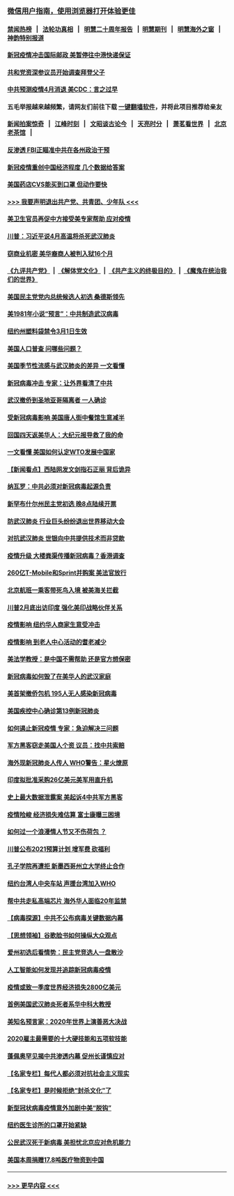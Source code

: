 ### [微信用户指南，使用浏览器打开体验更佳](https://github.com/gfw-breaker/banned-news1/blob/master/indexes/wechat-guide.md?t=0)
#### [禁闻热榜](热点新闻.md?t=0)  &nbsp;&nbsp;|&nbsp;&nbsp; [法轮功真相](https://github.com/gfw-breaker/truth/blob/master/README.md?t=0) &nbsp;&nbsp;|&nbsp;&nbsp; [明慧二十周年报告](https://github.com/gfw-breaker/mh-reports/blob/master/README.md?t=0) &nbsp;&nbsp;|&nbsp;&nbsp;[明慧期刊](https://github.com/gfw-breaker/mh-qikan) &nbsp;&nbsp;|&nbsp;&nbsp; [明慧海外之窗](https://github.com/gfw-breaker/mh-news/blob/master/README.md?t=0) &nbsp;&nbsp;|&nbsp;&nbsp; [神韵特别报道](https://github.com/gfw-breaker/mh-news/blob/master/shenyun.md?t=0)
#### [新冠疫情冲击国际邮政 美暂停往中港快递保证](../pages/nsc412/n11864207.md?t=02130522) 
#### [共和党资深参议员开始调查拜登父子](../pages/nsc412/n11863984.md?t=02130522) 
#### [中共预测疫情4月消退 美CDC：言之过早](../pages/nsc412/n11864310.md?t=02130522) 
#### 五毛举报越来越频繁，请网友们前往下载 [一键翻墙软件](https://github.com/gfw-breaker/ssr-accounts)，并将此项目推荐给亲友
#### [新闻拍案惊奇](https://github.com/gfw-breaker/banned-news1/blob/master/pages/link4.md) &nbsp;&nbsp;|&nbsp;&nbsp; [江峰时刻](https://github.com/gfw-breaker/banned-news1/blob/master/pages/link4.md) &nbsp;&nbsp;|&nbsp;&nbsp; [文昭谈古论今](https://github.com/gfw-breaker/banned-news1/blob/master/pages/link4.md) &nbsp;&nbsp;|&nbsp;&nbsp; [天亮时分](https://github.com/gfw-breaker/banned-news1/blob/master/pages/link4.md) &nbsp;&nbsp;|&nbsp;&nbsp; [萧茗看世界](https://github.com/gfw-breaker/banned-news1/blob/master/pages/link4.md) &nbsp;&nbsp;|&nbsp;&nbsp; [北京老茶馆](https://github.com/gfw-breaker/banned-news1/blob/master/pages/link4.md) &nbsp;&nbsp;|&nbsp;&nbsp; 
#### [反渗透 FBI正瞄准中共在各州政治干预](../pages/nsc412/n11864300.md?t=02130522) 
#### [新冠疫情重创中国经济程度 几个数据给答案](../pages/nsc412/n11864203.md?t=02130522) 
#### [美国药店CVS能买到口罩 但动作要快](../pages/nsc412/n11862438.md?t=02130522) 
#### [>>> 我要声明退出共产党、共青团、少年队 <<<](https://github.com/begood0513/goodnews/blob/master/quit/letter.md) 
#### [美卫生官员再促中方接受美专家帮助 应对疫情](../pages/nsc412/n11864043.md?t=02130522) 
#### [川普：习近平说4月高温将杀死武汉肺炎](../pages/nsc412/n11860814.md?t=02130522) 
#### [窃商业机密 美华裔商人被判入狱16个月](../pages/nsc412/n11863911.md?t=02130522) 
#### [《九评共产党》](https://github.com/begood0513/9ping.md/blob/master/README.md) &nbsp;|&nbsp; [《解体党文化》](../../../../jtdwh.md/blob/master/README.md)  &nbsp;|&nbsp; [《共产主义的终极目的》](../../../../gczydzjmd.md/blob/master/README.md) &nbsp;|&nbsp; [《魔鬼在统治我们的世界》](../../../../mgztzwmdsj.md/blob/master/README.md) 
#### [美国民主党党内总统候选人初选 桑德斯领先](../pages/nsc412/n11863475.md?t=02130522) 
#### [美1981年小说“预言”：中共制造武汉病毒](../pages/nsc412/n11863306.md?t=02130522) 
#### [纽约州塑料袋禁令3月1日生效](../pages/nsc412/n11862832.md?t=02130522) 
#### [美国人口普查  问哪些问题？](../pages/nsc412/n11862808.md?t=02130522) 
#### [美国季节性流感与武汉肺炎的差异 一文看懂](../pages/nsc412/n11862428.md?t=02130522) 
#### [新冠病毒冲击 专家：让外界看清了中共](../pages/nsc412/n11862280.md?t=02130522) 
#### [武汉撤侨到圣地亚哥隔离者 一人确诊](../pages/nsc412/n11862460.md?t=02130522) 
#### [受新冠病毒影响 美国唐人街中餐馆生意减半](../pages/nsc412/n11861940.md?t=02130522) 
#### [回国四天返美华人：大纪元报导救了我的命](../pages/nsc412/n11862181.md?t=02130522) 
#### [一文看懂 美国如何认定WTO发展中国家](../pages/nsc412/n11862051.md?t=02130522) 
#### [【新闻看点】西陆网发文剑指石正丽 背后诡异](../pages/nsc412/n11861792.md?t=02130522) 
#### [纳瓦罗：中共必须对新冠病毒起源负责](../pages/nsc412/n11861810.md?t=02130522) 
#### [新罕布什尔州民主党初选 晚8点陆续开票](../pages/nsc412/n11861872.md?t=02130522) 
#### [防武汉肺炎 行业巨头纷纷退出世界移动大会](../pages/nsc412/n11861795.md?t=02130522) 
#### [对抗武汉肺炎 世银向中共提供技术而非贷款](../pages/nsc412/n11861652.md?t=02130522) 
#### [疫情升级 大楼粪渠传播新冠病毒？香港调查](../pages/nsc412/n11861556.md?t=02130522) 
#### [260亿T-Mobile和Sprint并购案 美法官放行](../pages/nsc412/n11861511.md?t=02130522) 
#### [北京航班一乘客带死鸟入境 被美海关拦截](../pages/nsc412/n11861317.md?t=02130522) 
#### [川普2月底出访印度 强化美印战略伙伴关系](../pages/nsc412/n11860557.md?t=02130522) 
#### [疫情影响  纽约华人商家生意受冲击](../pages/nsc412/n11860284.md?t=02130522) 
#### [疫情影响  到老人中心活动的耆老减少](../pages/nsc412/n11860199.md?t=02130522) 
#### [美法学教授：是中国不需帮助 还是官方想保密](../pages/nsc412/n11859492.md?t=02130522) 
#### [新冠病毒如何毁了在美华人的武汉家庭](../pages/nsc412/n11859524.md?t=02130522) 
#### [美首架撤侨包机 195人无人感染新冠病毒](../pages/nsc412/n11859908.md?t=02130522) 
#### [美国疾控中心确诊第13例新冠肺炎](../pages/nsc412/n11859966.md?t=02130522) 
#### [如何遏止新冠疫情 专家：急迫解决三问题](../pages/nsc412/n11859685.md?t=02130522) 
#### [军方黑客窃走美国人个资 议员：找中共索赔](../pages/nsc412/n11859371.md?t=02130522) 
#### [海外现新冠肺炎人传人 WHO警告：星火燎原](../pages/nsc412/n11859252.md?t=02130522) 
#### [印度拟批准采购26亿美元美军用直升机](../pages/nsc412/n11859143.md?t=02130522) 
#### [史上最大数据泄露案 美起诉4中共军方黑客](../pages/nsc412/n11859115.md?t=02130522) 
#### [疫情险峻 经济损失难估算 富士康曝三困境](../pages/nsc412/n11859120.md?t=02130522) 
#### [如何过一个浪漫情人节又不伤荷包 ？](../pages/nsc412/n11858969.md?t=02130522) 
#### [川普公布2021预算计划 增军费 砍福利](../pages/nsc412/n11859012.md?t=02130522) 
#### [孔子学院再遭拒 新墨西哥州立大学终止合作](../pages/nsc412/n11858661.md?t=02130522) 
#### [纽约台湾人中央车站  声援台湾加入WHO](../pages/nsc412/n11857757.md?t=02130522) 
#### [帮中共走私高端芯片 海外华人面临20年监禁](../pages/nsc412/n11855016.md?t=02130522) 
#### [【病毒探源】中共不公布病毒关键数据内幕](../pages/nsc412/n11856584.md?t=02130522) 
#### [【思想领袖】谷歌脸书如何操纵大众观点](../pages/nsc412/n11680874.md?t=02130522) 
#### [爱州初选后看情势：民主党竞选人一盘散沙](../pages/nsc412/n11856557.md?t=02130522) 
#### [人工智能如何发现并追踪新冠病毒疫情](../pages/nsc412/n11856398.md?t=02130522) 
#### [疫情或致一季度世界经济损失2800亿美元](../pages/nsc412/n11855639.md?t=02130522) 
#### [首例美国武汉肺炎死者系华中科大教授](../pages/nsc412/n11855500.md?t=02130522) 
#### [美知名预言家：2020年世界上演善恶大决战](../pages/nsc412/n11855418.md?t=02130522) 
#### [2020雇主最需要的十大硬技能和五项软技能](../pages/nsc412/n11850953.md?t=02130522) 
#### [蓬佩奥罕见揭中共渗透内幕 促州长谨慎应对](../pages/nsc412/n11854685.md?t=02130522) 
#### [【名家专栏】每代人都必须对抗社会主义现实](../pages/nsc412/n11831412.md?t=02130522) 
#### [【名家专栏】是时候拒绝“封杀文化”了](../pages/nsc412/n11814093.md?t=02130522) 
#### [新型冠状病毒疫情意外加剧中美“脱钩”](../pages/nsc412/n11854475.md?t=02130522) 
#### [纽约医生诊所的口罩开始紧缺](../pages/nsc412/n11853364.md?t=02130522) 
#### [公民武汉死于新病毒 美担忧北京应对危机能力](../pages/nsc412/n11854331.md?t=02130522) 
#### [美国本周捐赠17.8吨医疗物资到中国](../pages/nsc412/n11854269.md?t=02130522) 

----
#### [ >>> 更早内容 <<< ](../indexes/nsc412-earlier.md)

